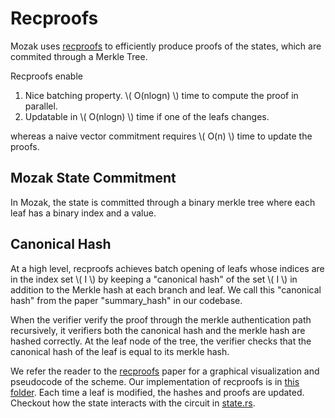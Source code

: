 # Recproofs

Mozak uses [recproofs] to efficiently produce proofs of the states, which are commited through a Merkle Tree.

Recproofs enable

1. Nice batching property. \\( O(nlogn) \\) time to compute the proof in parallel.
2. Updatable in \\( O(nlogn) \\) time if one of the leafs changes.

whereas a naive vector commitment requires \\( O(n) \\) time to update the proofs.

## Mozak State Commitment
In Mozak, the state is committed through a binary merkle tree where each leaf has a binary index and a value.

## Canonical Hash
At a high level, recproofs achieves batch opening of leafs whose indices are in the index set \\( I \\) by keeping a "canonical hash" of the set \\( I \\) in addition to the Merkle hash at each branch and leaf. We call this "canonical hash" from the paper "summary_hash" in our codebase.

When the verifier verify the proof through the merkle authentication path recursively, it verifiers both the canonical hash and the merkle hash are hashed correctly. At the leaf node of the tree, the verifier checks that the canonical hash of the leaf is equal to its merkle hash.

We refer the reader to the [recproofs] paper for a graphical visualization and pseudocode  of the scheme. Our implementation of recproofs is in [this folder]. Each time a leaf is modified, the hashes and proofs are updated. Checkout how the state interacts with the circuit in [state.rs].


[recproofs]: https://uploads-ssl.webflow.com/6460ebf2b6ff254688bebf1c/64e4dd54d9198fde8d58ef44_main.pdf
[this folder]: ../../circuits/src/recproof
[state.rs]: ../../node/src/block_proposer/state.rs
